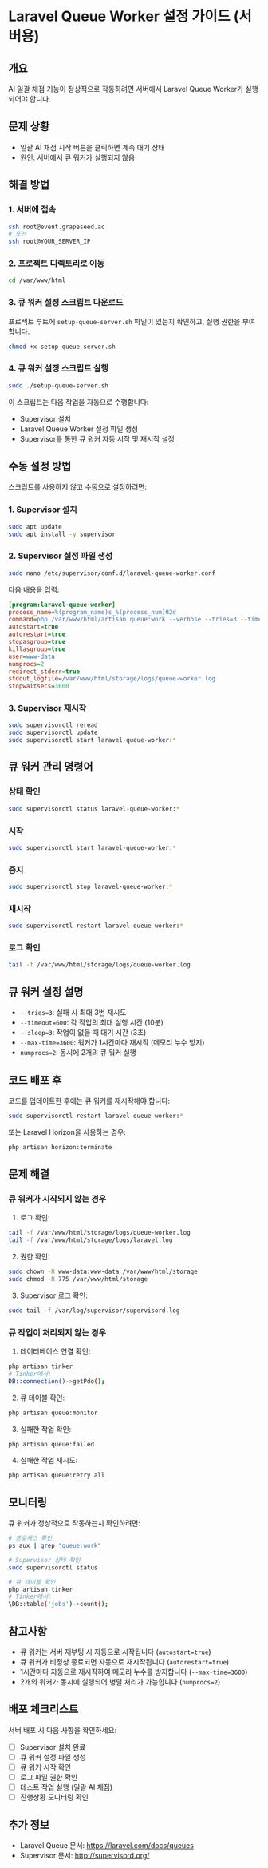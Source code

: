 # Laravel Queue Worker 설정 가이드 (서버용)

## 개요
AI 일괄 채점 기능이 정상적으로 작동하려면 서버에서 Laravel Queue Worker가 실행되어야 합니다.

## 문제 상황
- 일괄 AI 채점 시작 버튼을 클릭하면 계속 대기 상태
- 원인: 서버에서 큐 워커가 실행되지 않음

## 해결 방법

### 1. 서버에 접속
```bash
ssh root@event.grapeseed.ac
# 또는
ssh root@YOUR_SERVER_IP
```

### 2. 프로젝트 디렉토리로 이동
```bash
cd /var/www/html
```

### 3. 큐 워커 설정 스크립트 다운로드
프로젝트 루트에 `setup-queue-server.sh` 파일이 있는지 확인하고, 실행 권한을 부여합니다.

```bash
chmod +x setup-queue-server.sh
```

### 4. 큐 워커 설정 스크립트 실행
```bash
sudo ./setup-queue-server.sh
```

이 스크립트는 다음 작업을 자동으로 수행합니다:
- Supervisor 설치
- Laravel Queue Worker 설정 파일 생성
- Supervisor를 통한 큐 워커 자동 시작 및 재시작 설정

## 수동 설정 방법

스크립트를 사용하지 않고 수동으로 설정하려면:

### 1. Supervisor 설치
```bash
sudo apt update
sudo apt install -y supervisor
```

### 2. Supervisor 설정 파일 생성
```bash
sudo nano /etc/supervisor/conf.d/laravel-queue-worker.conf
```

다음 내용을 입력:
```ini
[program:laravel-queue-worker]
process_name=%(program_name)s_%(process_num)02d
command=php /var/www/html/artisan queue:work --verbose --tries=3 --timeout=600 --sleep=3 --max-time=3600
autostart=true
autorestart=true
stopasgroup=true
killasgroup=true
user=www-data
numprocs=2
redirect_stderr=true
stdout_logfile=/var/www/html/storage/logs/queue-worker.log
stopwaitsecs=3600
```

### 3. Supervisor 재시작
```bash
sudo supervisorctl reread
sudo supervisorctl update
sudo supervisorctl start laravel-queue-worker:*
```

## 큐 워커 관리 명령어

### 상태 확인
```bash
sudo supervisorctl status laravel-queue-worker:*
```

### 시작
```bash
sudo supervisorctl start laravel-queue-worker:*
```

### 중지
```bash
sudo supervisorctl stop laravel-queue-worker:*
```

### 재시작
```bash
sudo supervisorctl restart laravel-queue-worker:*
```

### 로그 확인
```bash
tail -f /var/www/html/storage/logs/queue-worker.log
```

## 큐 워커 설정 설명

- `--tries=3`: 실패 시 최대 3번 재시도
- `--timeout=600`: 각 작업의 최대 실행 시간 (10분)
- `--sleep=3`: 작업이 없을 때 대기 시간 (3초)
- `--max-time=3600`: 워커가 1시간마다 재시작 (메모리 누수 방지)
- `numprocs=2`: 동시에 2개의 큐 워커 실행

## 코드 배포 후

코드를 업데이트한 후에는 큐 워커를 재시작해야 합니다:

```bash
sudo supervisorctl restart laravel-queue-worker:*
```

또는 Laravel Horizon을 사용하는 경우:
```bash
php artisan horizon:terminate
```

## 문제 해결

### 큐 워커가 시작되지 않는 경우
1. 로그 확인:
```bash
tail -f /var/www/html/storage/logs/queue-worker.log
tail -f /var/www/html/storage/logs/laravel.log
```

2. 권한 확인:
```bash
sudo chown -R www-data:www-data /var/www/html/storage
sudo chmod -R 775 /var/www/html/storage
```

3. Supervisor 로그 확인:
```bash
sudo tail -f /var/log/supervisor/supervisord.log
```

### 큐 작업이 처리되지 않는 경우
1. 데이터베이스 연결 확인:
```bash
php artisan tinker
# Tinker에서:
DB::connection()->getPdo();
```

2. 큐 테이블 확인:
```bash
php artisan queue:monitor
```

3. 실패한 작업 확인:
```bash
php artisan queue:failed
```

4. 실패한 작업 재시도:
```bash
php artisan queue:retry all
```

## 모니터링

큐 워커가 정상적으로 작동하는지 확인하려면:

```bash
# 프로세스 확인
ps aux | grep "queue:work"

# Supervisor 상태 확인
sudo supervisorctl status

# 큐 테이블 확인
php artisan tinker
# Tinker에서:
\DB::table('jobs')->count();
```

## 참고사항

- 큐 워커는 서버 재부팅 시 자동으로 시작됩니다 (`autostart=true`)
- 큐 워커가 비정상 종료되면 자동으로 재시작됩니다 (`autorestart=true`)
- 1시간마다 자동으로 재시작하여 메모리 누수를 방지합니다 (`--max-time=3600`)
- 2개의 워커가 동시에 실행되어 병렬 처리가 가능합니다 (`numprocs=2`)

## 배포 체크리스트

서버 배포 시 다음 사항을 확인하세요:

- [ ] Supervisor 설치 완료
- [ ] 큐 워커 설정 파일 생성
- [ ] 큐 워커 시작 확인
- [ ] 로그 파일 권한 확인
- [ ] 테스트 작업 실행 (일괄 AI 채점)
- [ ] 진행상황 모니터링 확인

## 추가 정보

- Laravel Queue 문서: https://laravel.com/docs/queues
- Supervisor 문서: http://supervisord.org/

